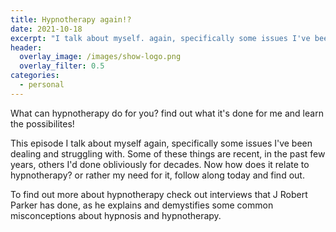 ```yaml
---
title: Hypnotherapy again!?
date: 2021-10-18
excerpt: "I talk about myself. again, specifically some issues I've been dealing and struggling with"
header:
  overlay_image: /images/show-logo.png
  overlay_filter: 0.5
categories: 
  - personal
---
```

<!--<iframe src='https://open.spotify.com/embed/episode/7efAXARWBUgKmorChFxUZJ' width='80%' height='232' frameborder='0' allowtransparency='true' allow='encrypted-media'></iframe>-->

What can hypnotherapy do for you? find out what it's done for me and learn the possibilites!

This episode I talk about myself again, specifically some issues I've been dealing and struggling with. Some of these things are recent, in the past few years, others I'd done obliviously for decades. Now how does it relate to hypnotherapy? or rather my need for it, follow along today and find out.

To find out more about hypnotherapy check out interviews that J Robert Parker has done, as he explains and demystifies some common misconceptions about hypnosis and hypnotherapy. 

